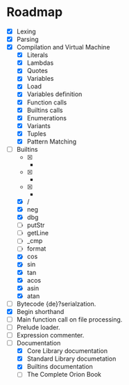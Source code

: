 Roadmap
=======

- [x] Lexing
- [x] Parsing
- [x] Compilation and Virtual Machine
	- [x] Literals
	- [x] Lambdas
	- [x] Quotes
	- [x] Variables
	- [x] Load
	- [x] Variables definition
	- [x] Function calls
	- [x] Builtins calls
	- [x] Enumerations
	- [x] Variants
	- [x] Tuples
	- [x] Pattern Matching
- [ ] Builtins
	- [x] +
	- [x] -
	- [x] *
	- [x] /
	- [x] neg
	- [x] dbg
	- [ ] putStr
	- [ ] getLine
	- [ ] \_cmp
	- [ ] format
	- [x] cos
	- [x] sin
	- [x] tan
	- [x] acos
	- [x] asin
	- [x] atan
- [ ] Bytecode {de}?serialzation.
- [x] Begin shorthand
- [ ] Main function call on file processing.
- [ ] Prelude loader.
- [ ] Expression commenter.
- [ ] Documentation
	- [x] Core Library documentation
	- [x] Standard Library documetation
	- [x] Builtins documentation
	- [ ] The Complete Orion Book
